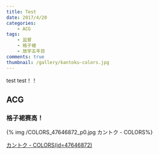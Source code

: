 ```yaml
---
title: Test
date: 2017/4/20
categories: 
    - ACG
tags: 
    - 监督
    - 格子裙
    - 放学五年目
comments: true 
thumbnail: /gallery/kantoku-colors.jpg
---
```

test test！！

<!--more-->
## ACG

### 格子裙赛高！

{% img /COLORS_47646872_p0.jpg カントク - COLORS%}

[カントク - COLORS(id=47646872)](http://www.pixiv.net/member_illust.php?mode=medium&illust_id=47646872)

